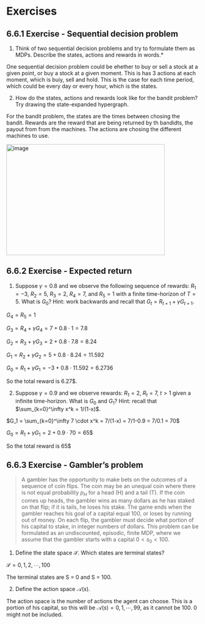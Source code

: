# Exercises

## 6.6.1 Exercise - Sequential decision problem
1. Think of two sequential decision problems and try to formulate them as MDPs. Describe the states, actions and rewards in words.*

One sequential decision problem could be ehether to buy or sell a stock at a given point, or buy a stock at a given moment. This is has 3 actions at each moment, which is buiy, sell and hold. This is the case for each time period, which could be every day or every hour, which is the states. 

2. How do the states, actions and rewards look like for the bandit problem? Try drawing the state-expanded hypergraph.

For the bandit problem, the states are the times between chosing the bandit. Rewards are the reward that are being returned by th bandidts, the payout from from the machines. The actions are chosing the different machines to use.

<img width="415" height="291" alt="image" src="https://github.com/user-attachments/assets/977f0d6d-2cf2-4376-9102-df5a96ae463e" />

## 6.6.2 Exercise - Expected return
1. Suppose $\gamma=0.8$ and we observe the following sequence of rewards: $R_1 = -3$, $R_2 = 5$, $R_3=2$, $R_4 = 7$, and $R_5 = 1$ with a finite time-horizon of $T=5$. What is $G_0$? Hint: work backwards and recall that $G_t = R_{t+1} + \gamma G_{t+1}$.

$G_4=R_5=1$

$G_3=R_4+\gamma G_4=7+0.8\cdot1=7.8$

$G_2=R_3+\gamma G_3 = 2+0.8\cdot7.8=8.24$

$G_1=R_2+\gamma G_2 = 5+0.8\cdot 8.24= 11.592$

$G_0=R_1+\gamma G_1 = -3 + 0.8\cdot 11.592 = 6.2736$

So the total reward is 6.27$.

2. Suppose $\gamma=0.9$ and we observe rewards: $R_1 = 2$, $R_t = 7$, $t>1$ given a infinite time-horizon. What is $G_0$ and $G_1$? Hint: recall that $\sum_{k=0}^\infty x^k = 1/(1-x)$.

$G_1 = \sum_{k=0}^\infty 7 \cdot x^k = 7/(1-x) = 7/1-0.9 = 7/0.1 = 70$

$G_0 = R_1 + \gamma G_1 = 2 + 0.9 \cdot 70 = 65\$$

So the total reward is 65$

## 6.6.3 Exercise - Gambler’s problem

> A gambler has the opportunity to make bets on the outcomes of a sequence of coin flips. The coin may be an unequal coin where there is not equal probability $p_H$ for a head (H) and a tail (T). If the coin comes up heads, the gambler wins as many dollars as he has staked on that flip; if it is tails, he loses his stake. The game ends when the gambler reaches his goal of a capital equal 100, or loses by running out of money. On each flip, the gambler must decide what portion of his capital to stake, in integer numbers of dollars. This problem can be formulated as an undiscounted, episodic, finite MDP, where we assume that the gambler starts with a capital $0 < s_0 < 100$.

1. Define the state space $\mathcal{S}$. Which states are terminal states?

$\mathcal{S} = {0, 1, 2, \cdots , 100}$

The terminal states are S = 0 and S = 100.

2. Define the action space $\mathcal{A}(s)$.

The action space is the number of actions the agent can choose. This is a portion of his capital, so this will be $\mathcal{A}(s) = {0, 1, \cdots, 99}$, as it cannot be 100. 0 might not be included.



